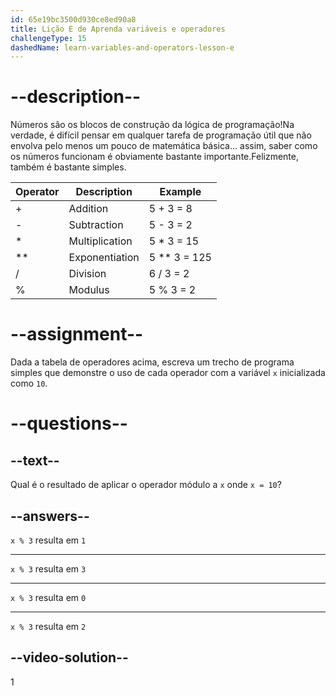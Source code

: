 ```yaml
---
id: 65e19bc3500d930ce8ed90a8
title: Lição E de Aprenda variáveis e operadores
challengeType: 15
dashedName: learn-variables-and-operators-lesson-e
---
```


# --description--

Números são os blocos de construção da lógica de programação!Na verdade, é difícil pensar em qualquer tarefa de programação útil que não envolva pelo menos um pouco de matemática básica... assim, saber como os números funcionam é obviamente bastante importante.Felizmente, também é bastante simples.

| Operator | Description                  | Example            |
|----------|------------------------------|--------------------|
| +        | Addition                     | 5 + 3 = 8          |
| -        | Subtraction                  | 5 - 3 = 2          |
| *        | Multiplication               | 5 * 3 = 15         |
| **       | Exponentiation               | 5 ** 3 = 125       |
| /        | Division                     | 6 / 3 = 2          |
| %        | Modulus                      | 5 % 3 = 2          |


# --assignment--

Dada a tabela de operadores acima, escreva um trecho de programa simples que demonstre o uso de cada operador com a variável `x` inicializada como `10`.

# --questions--

## --text--

Qual é o resultado de aplicar o operador módulo a `x` onde `x = 10`?

## --answers--

`x % 3` resulta em `1`

---

`x % 3` resulta em `3`

---

`x % 3` resulta em `0`

---

`x % 3` resulta em `2`


## --video-solution--

1
